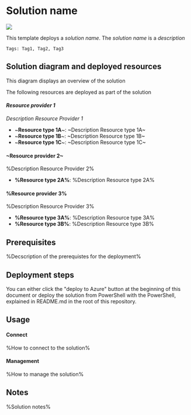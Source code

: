 # Solution name

<a href="https://portal.azure.com/#create/Microsoft.Template/uri/https%3A%2F%2Fraw.githubusercontent.com%2Fmarcvaneijk%2Farm%2Fmaster%2F100-single%2F100-template%2Fazuredeploy.json" target="_blank">
    <img src="http://azuredeploy.net/deploybutton.png"/></a>

This template deploys a *solution name*. The *solution name* is a *description*

`Tags: Tag1, Tag2, Tag3`

## Solution diagram and deployed resources

This diagram displays an overview of the solution

The following resources are deployed as part of the solution

#### *Resource provider 1*

*Description Resource Provider 1*

+ ~**Resource type 1A**~: ~Description Resource type 1A~
+ ~**Resource type 1B**~: ~Description Resource type 1B~
+ ~**Resource type 1C**~: ~Description Resource type 1C~

#### ~Resource provider 2~

%Description Resource Provider 2%

+ **%Resource type 2A%**: %Description Resource type 2A%

#### %Resource provider 3%

%Description Resource Provider 3%

+ **%Resource type 3A%**: %Description Resource type 3A%
+ **%Resource type 3B%**: %Description Resource type 3B%

## Prerequisites

%Decscription of the prerequistes for the deployment%

## Deployment steps

You can either click the "deploy to Azure" button at the beginning of this document or deploy the solution from PowerShell with the PowerShell, explained in README.md in the root of this repository.

## Usage

#### Connect

%How to connect to the solution%

#### Management

%How to manage the solution%

## Notes

%Solution notes%

